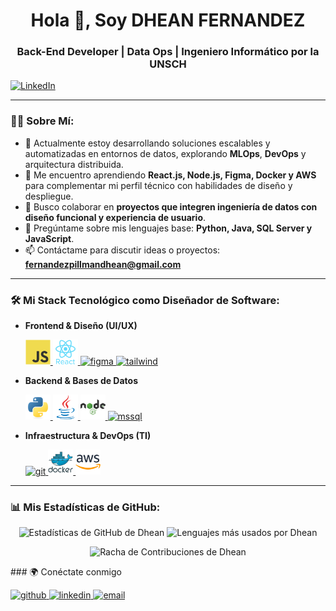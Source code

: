 <h1 align="center">Hola 👋, Soy DHEAN FERNANDEZ</h1>
<h3 align="center">Back-End Developer | Data Ops | Ingeniero Informático por la UNSCH</h3>

<p align="left">
  <a href="https://linkedin.com/in/dhean-fernandez" target="_blank">
    <img src="https://raw.githubusercontent.com/rahuldkjain/github-profile-readme-generator/master/src/images/icons/Social/linked-in-alt.svg" alt="LinkedIn" height="30" width="40" />
  </a>
</p>

---

### 👨‍💻 Sobre Mí:

- 🔭 Actualmente estoy desarrollando soluciones escalables y automatizadas en entornos de datos, explorando **MLOps**, **DevOps** y arquitectura distribuida.
- 🌱 Me encuentro aprendiendo **React.js, Node.js, Figma, Docker y AWS** para complementar mi perfil técnico con habilidades de diseño y despliegue.
- 👯 Busco colaborar en **proyectos que integren ingeniería de datos con diseño funcional y experiencia de usuario**.
- 💬 Pregúntame sobre mis lenguajes base: **Python, Java, SQL Server y JavaScript**.
- 📫 Contáctame para discutir ideas o proyectos: **fernandezpillmandhean@gmail.com**

---

### 🛠️ Mi Stack Tecnológico como Diseñador de Software:

* **Frontend & Diseño (UI/UX)**
    <p align="left">
      <a href="https://developer.mozilla.org/en-US/docs/Web/JavaScript" target="_blank" rel="noreferrer"> 
        <img src="https://raw.githubusercontent.com/devicons/devicon/master/icons/javascript/javascript-original.svg" alt="javascript" width="40" height="40"/> 
      </a>
      <a href="https://reactjs.org/" target="_blank" rel="noreferrer"> 
        <img src="https://raw.githubusercontent.com/devicons/devicon/master/icons/react/react-original-wordmark.svg" alt="react" width="40" height="40"/> 
      </a>
      <a href="https://www.figma.com/" target="_blank" rel="noreferrer"> 
        <img src="https://www.vectorlogo.zone/logos/figma/figma-icon.svg" alt="figma" width="40" height="40"/> 
      </a>
      <a href="https://tailwindcss.com/" target="_blank" rel="noreferrer"> 
        <img src="https://www.vectorlogo.zone/logos/tailwindcss/tailwindcss-icon.svg" alt="tailwind" width="40" height="40"/> 
      </a>
    </p>
* **Backend & Bases de Datos**
    <p align="left">
      <a href="https://www.python.org" target="_blank" rel="noreferrer">
        <img src="https://raw.githubusercontent.com/devicons/devicon/master/icons/python/python-original.svg" alt="python" width="40" height="40"/>
      </a>
      <a href="https://www.java.com" target="_blank" rel="noreferrer">
        <img src="https://raw.githubusercontent.com/devicons/devicon/master/icons/java/java-original.svg" alt="java" width="40" height="40"/>
      </a>
       <a href="https://nodejs.org" target="_blank" rel="noreferrer"> 
        <img src="https://raw.githubusercontent.com/devicons/devicon/master/icons/nodejs/nodejs-original-wordmark.svg" alt="nodejs" width="40" height="40"/> 
      </a>
      <a href="https://www.microsoft.com/es-es/sql-server" target="_blank" rel="noreferrer"> 
        <img src="https://www.svgrepo.com/show/303229/microsoft-sql-server-logo.svg" alt="mssql" width="40" height="40"/> 
      </a>
    </p>
* **Infraestructura & DevOps (TI)**
    <p align="left">
      <a href="https://git-scm.com/" target="_blank" rel="noreferrer"> 
        <img src="https://www.vectorlogo.zone/logos/git-scm/git-scm-icon.svg" alt="git" width="40" height="40"/> 
      </a>
      <a href="https://www.docker.com/" target="_blank" rel="noreferrer">
        <img src="https://raw.githubusercontent.com/devicons/devicon/master/icons/docker/docker-original-wordmark.svg" alt="docker" width="40" height="40"/>
      </a>
      <a href="https://aws.amazon.com" target="_blank" rel="noreferrer">
        <img src="https://raw.githubusercontent.com/devicons/devicon/master/icons/amazonwebservices/amazonwebservices-original-wordmark.svg" alt="aws" width="40" height="40"/>
      </a>
    </p>

---

### 📊 Mis Estadísticas de GitHub:

<p align="center">
  <img src="https://github-readme-stats.vercel.app/api?username=DheanFernandez&show_icons=true&theme=dracula&include_all_commits=true&count_private=true" alt="Estadísticas de GitHub de Dhean" />
  <img src="https://github-readme-stats.vercel.app/api/top-langs/?username=DheanFernandez&layout=compact&theme=dracula" alt="Lenguajes más usados por Dhean" />
</p>
<p align="center">
  <img src="https://github-readme-streak-stats.herokuapp.com/?user=DheanFernandez&theme=dracula" alt="Racha de Contribuciones de Dhean" />
</p>
### 🌍 Conéctate conmigo
<p align="left">
  <a href="https://github.com/DheanFernandez/" target="_blank">
    <img src="https://skillicons.dev/icons?i=github" alt="github" />
  </a>
  <a href="https://linkedin.com/in/tu_usuario" target="_blank">
    <img src="https://skillicons.dev/icons?i=linkedin" alt="linkedin" />
  </a>
  <a href="mailto:fernandezpillmandhean@gmail.com" target="_blank">
    <img src="https://skillicons.dev/icons?i=gmail" alt="email" />
  </a>
</p>
